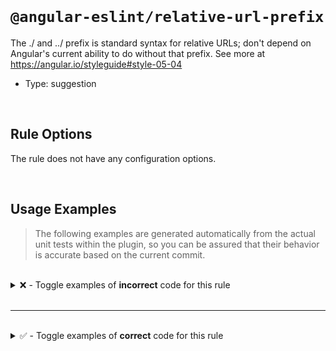 <!--

  DO NOT EDIT.

  This markdown file was autogenerated using a mixture of the following files as the source of truth for its data:
  - ../../src/rules/relative-url-prefix.ts
  - ../../tests/rules/relative-url-prefix/cases.ts

  In order to update this file, it is therefore those files which need to be updated, as well as potentially the generator script:
  - ../../../../tools/scripts/generate-rule-docs.ts

-->

<br>

# `@angular-eslint/relative-url-prefix`

The ./ and ../ prefix is standard syntax for relative URLs; don't depend on Angular's current ability to do without that prefix. See more at https://angular.io/styleguide#style-05-04

- Type: suggestion

<br>

## Rule Options

The rule does not have any configuration options.

<br>

## Usage Examples

> The following examples are generated automatically from the actual unit tests within the plugin, so you can be assured that their behavior is accurate based on the current commit.

<br>

<details>
<summary>❌ - Toggle examples of <strong>incorrect</strong> code for this rule</summary>

<br>

#### Default Config

```json
{
  "rules": {
    "@angular-eslint/relative-url-prefix": [
      "error"
    ]
  }
}
```

<br>

#### ❌ Invalid Code

```ts
@Component({
  styleUrls: ['./foo.css', 'bar.css', '../baz.scss', '../../test.css']
                           ~~~~~~~~~
})
class Test {}
```

<br>

---

<br>

#### Default Config

```json
{
  "rules": {
    "@angular-eslint/relative-url-prefix": [
      "error"
    ]
  }
}
```

<br>

#### ❌ Invalid Code

```ts
@Component({
  templateUrl: 'foobar.html'
               ~~~~~~~~~~~~~
})
class Test {}
```

</details>

<br>

---

<br>

<details>
<summary>✅ - Toggle examples of <strong>correct</strong> code for this rule</summary>

<br>

#### Default Config

```json
{
  "rules": {
    "@angular-eslint/relative-url-prefix": [
      "error"
    ]
  }
}
```

<br>

#### ✅ Valid Code

```ts
@Component({
  styleUrls: [
    './foo.css',
    '../bar.css',
    '../../baz.scss',
    '../../../baz.sass',
    './../test.css',
    '.././angular.sass'
  ]
})
class Test {}
```

<br>

---

<br>

#### Default Config

```json
{
  "rules": {
    "@angular-eslint/relative-url-prefix": [
      "error"
    ]
  }
}
```

<br>

#### ✅ Valid Code

```ts
@Component({
  templateUrl: './foobar.html'
})
class Test {}
```

<br>

---

<br>

#### Default Config

```json
{
  "rules": {
    "@angular-eslint/relative-url-prefix": [
      "error"
    ]
  }
}
```

<br>

#### ✅ Valid Code

```ts
@Component({
  templateUrl: '../foobar.html'
})
class Test {}
```

<br>

---

<br>

#### Default Config

```json
{
  "rules": {
    "@angular-eslint/relative-url-prefix": [
      "error"
    ]
  }
}
```

<br>

#### ✅ Valid Code

```ts
@Component({
  templateUrl: '../../foobar.html'
})
class Test {}
```

<br>

---

<br>

#### Default Config

```json
{
  "rules": {
    "@angular-eslint/relative-url-prefix": [
      "error"
    ]
  }
}
```

<br>

#### ✅ Valid Code

```ts
@Component({
  templateUrl: '../../../foobar.html'
})
class Test {}
```

<br>

---

<br>

#### Default Config

```json
{
  "rules": {
    "@angular-eslint/relative-url-prefix": [
      "error"
    ]
  }
}
```

<br>

#### ✅ Valid Code

```ts
@Component({
  templateUrl: './../foobar.html'
})
class Test {}
```

<br>

---

<br>

#### Default Config

```json
{
  "rules": {
    "@angular-eslint/relative-url-prefix": [
      "error"
    ]
  }
}
```

<br>

#### ✅ Valid Code

```ts
@Component({
  templateUrl: '.././foobar.html'
})
class Test {}
```

</details>

<br>
